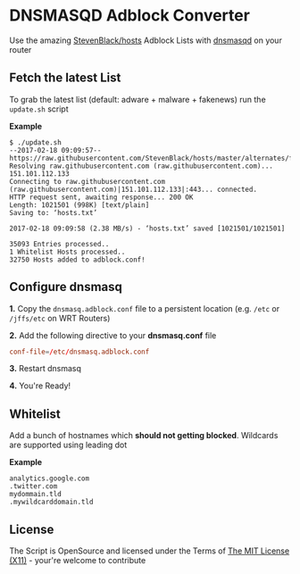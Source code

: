 DNSMASQD Adblock Converter
=============================

Use the amazing [StevenBlack/hosts](https://github.com/StevenBlack/hosts) Adblock Lists with [dnsmasqd](http://www.thekelleys.org.uk/dnsmasq/doc.html) on your router

Fetch the latest List
------------------------------------

To grab the latest list (default: adware + malware + fakenews) run the `update.sh` script

**Example**

```terminal
$ ./update.sh
--2017-02-18 09:09:57--  https://raw.githubusercontent.com/StevenBlack/hosts/master/alternates/fakenews/hosts
Resolving raw.githubusercontent.com (raw.githubusercontent.com)... 151.101.112.133
Connecting to raw.githubusercontent.com (raw.githubusercontent.com)|151.101.112.133|:443... connected.
HTTP request sent, awaiting response... 200 OK
Length: 1021501 (998K) [text/plain]
Saving to: ‘hosts.txt’

2017-02-18 09:09:58 (2.38 MB/s) - ‘hosts.txt’ saved [1021501/1021501]

35093 Entries processed..
1 Whitelist Hosts processed..
32750 Hosts added to adblock.conf!
```

Configure dnsmasq
------------------------------------

**1.** Copy the `dnsmasq.adblock.conf` file to a persistent location (e.g. `/etc` or `/jffs/etc` on WRT Routers)

**2.** Add the following directive to your **dnsmasq.conf** file

```conf
conf-file=/etc/dnsmasq.adblock.conf
```

**3.** Restart dnsmasq

**4.** You're Ready!

Whitelist
------------------------------------

Add a bunch of hostnames which **should not getting blocked**. Wildcards are supported using leading dot

**Example**

```
analytics.google.com
.twitter.com
mydommain.tld
.mywildcarddomain.tld
```

License
------------------------------------

The Script is OpenSource and licensed under the Terms of [The MIT License (X11)](http://opensource.org/licenses/MIT) - your're welcome to contribute